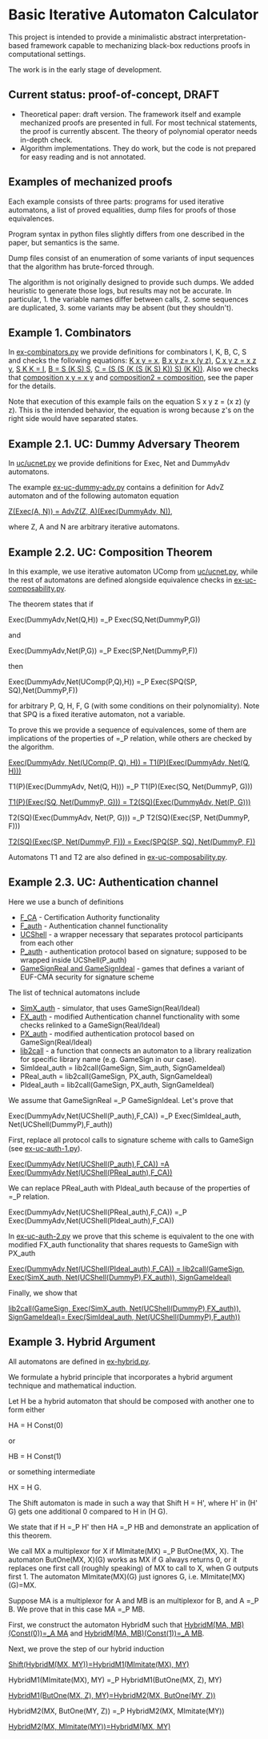 # Basic Iterative Automaton Calculator

This project is intended to provide a minimalistic abstract interpretation-based framework capable to mechanizing black-box reductions proofs in computational settings.

The work is in the early stage of development.

## Current status: proof-of-concept, DRAFT

* Theoretical paper: draft version. The framework itself and example mechanized proofs are presented in full. For most technical statements, the proof is currently abscent.
The theory of polynomial operator needs in-depth check.
* Algorithm implementations. They do work, but the code is not prepared for easy reading and is not annotated.

## Examples of mechanized proofs

Each example consists of three parts: 
programs for used iterative automatons, 
a list of proved equalities,
dump files for proofs of those equivalences.

Program syntax in python files slightly differs from one described
in the paper, but semantics is the same.

Dump files consist of an enumeration of some variants of input sequences that the algorithm has brute-forced through.

The algorithm is not originally designed to provide such dumps. We added 
heuristic to generate those logs, but results may not be accurate. 
In particular, 1. the variable names differ between calls, 2. some sequences are duplicated, 3. some variants may be absent (but they shouldn't).


## Example 1. Combinators 

In [ex-combinators.py](ex-combinators.py) we provide definitions for combinators I, K, B, C, S and checks the following equations:
[K x y = x](dumps/combinators-K.txt), [B x y z= x (y z)](dumps/combinators-B.txt), [C x y z = x z y](dumps/combinators-C.txt), [S K K = I](dumps/combinators-SKK.txt), [B = S (K S) S](dumps/combinators-B-SKSS.txt), [C = (S (S (K (S (K S) K)) S) (K K))](dumps/combinators-C-SSKSKSKSKK.txt). Also we checks that
[composition x y = x y](dumps/composition.txt) and [composition2 = composition](dums/composition2.txt), see the paper for the details.

Note that execution of this example fails on the equation
S x y z = (x z) (y z). This is the intended behavior, the equation is wrong because z's on the right side would have separated states.

## Example 2.1. UC: Dummy Adversary Theorem

In [uc/ucnet.py](uc/ucnet.py) we provide definitions for Exec, Net and DummyAdv automatons. 

The example [ex-uc-dummy-adv.py](ex-uc-dummy-adv.py) contains a definition for AdvZ automaton and of the following automaton equation

[Z(Exec(A, N)) = AdvZ(Z, A)(Exec(DummyAdv, N))](dumps/uc-dummy-adv.txt),

where Z, A and N are arbitrary iterative automatons.

## Example 2.2. UC: Composition Theorem

In this example, we use iterative automaton UComp from [uc/ucnet.py](uc/ucnet.py), while the rest of automatons are defined alongside equivalence checks
in [ex-uc-composability.py](ex-uc-composability.py).

The theorem states that if 

Exec(DummyAdv,Net(Q,H)) =_P Exec(SQ,Net(DummyP,G))

and

Exec(DummyAdv,Net(P,G)) =_P Exec(SP,Net(DummyP,F))

then

Exec(DummyAdv,Net(UComp(P,Q),H)) =_P Exec(SPQ(SP, SQ),Net(DummyP,F))

for arbitrary P, Q, H, F, G (with some conditions on their polynomiality).
Note that SPQ is a fixed iterative automaton, not a variable.

To prove this we provide a sequence of equivalences, some of them 
are implications of the properties of =_P relation, while others
are checked by the algorithm.

[Exec(DummyAdv, Net(UComp(P, Q), H)) = T1(P)(Exec(DummyAdv, Net(Q, H)))](dumps/uc-comp-P-Q.txt)

T1(P)(Exec(DummyAdv, Net(Q, H))) =_P T1(P)(Exec(SQ, Net(DummyP, G)))

[T1(P)(Exec(SQ, Net(DummyP, G))) = T2(SQ)(Exec(DummyAdv, Net(P, G)))](dumps/uc-comp-P-SQ.txt)

T2(SQ)(Exec(DummyAdv, Net(P, G))) =_P T2(SQ)(Exec(SP, Net(DummyP, F)))

[T2(SQ)(Exec(SP, Net(DummyP, F))) = Exec(SPQ(SP, SQ), Net(DummyP, F))](dumps/uc-comp-SPQ.txt)

Automatons T1 and T2 are also defined in [ex-uc-composability.py](ex-uc-composability.py).

## Example 2.3. UC: Authentication channel

Here we use a bunch of definitions

- [F_CA](ucauth/F_CA.py) - Certification Authority functionality
- [F_auth](ucauth/F_auth.py) - Authentication channel functionality
- [UCShell](uc/ucnet.py) - a wrapper necessary that separates protocol participants from each other
- [P_auth](ucauth/pauth.py) - authentication protocol based on signature; supposed to be wrapped inside UCShell(P_auth)
- [GameSignReal and GameSignIdeal](ucauth/euf_cma_sign.py) - games that defines a variant of EUF-CMA security for signature scheme

The list of technical automatons include

- [SimX_auth](ucauth/simauth.py) - simulator, that uses GameSign(Real/Ideal)
- [FX_auth](ucauth/F_auth.py) - modified Authentication channel functionality with some checks relinked to a GameSign(Real/Ideal)
- [PX_auth](ucauth/pauth.py) - modified authentication protocol based on GameSign(Real/Ideal)
- [lib2call](core/iterExtract.py) - a function that connects
an automaton to a library realization for specific library name (e.g. GameSign in our case).
- SimIdeal_auth = lib2call(GameSign, Sim_auth, SignGameIdeal)
- PReal_auth = lib2call(GameSign, PX_auth, SignGameIdeal)
- PIdeal_auth = lib2call(GameSign, PX_auth, SignGameIdeal)


We assume that GameSignReal =_P GameSignIdeal. Let's prove that

Exec(DummyAdv,Net(UCShell(P_auth),F_CA)) =_P
Exec(SimIdeal_auth, Net(UCShell(DummyP),F_auth))

First, replace all protocol calls to signature scheme with calls to GameSign
(see [ex-uc-auth-1.py](ex-uc-auth-1.py)).

[Exec(DummyAdv,Net(UCShell(P_auth),F_CA)) =A Exec(DummyAdv,Net(UCShell(PReal_auth),F_CA))](dumps/uc-auth-addsignlib.txt)

We can replace PReal_auth with PIdeal_auth because of the properties of =_P relation.

Exec(DummyAdv,Net(UCShell(PReal_auth),F_CA)) =_P Exec(DummyAdv,Net(UCShell(PIdeal_auth),F_CA))

In [ex-uc-auth-2.py](ex-uc-auth-2.py) we prove that this scheme is equivalent to the one with modified FX_auth functionality that shares requests to GameSign with PX_auth

[Exec(DummyAdv,Net(UCShell(PIdeal_auth),F_CA)) = lib2call(GameSign, Exec(SimX_auth, Net(UCShell(DummyP),FX_auth)), SignGameIdeal)](dumps/uc-auth-sim-simx.txt)

Finally, we show that

[lib2call(GameSign, Exec(SimX_auth, Net(UCShell(DummyP),FX_auth)), SignGameIdeal)= Exec(SimIdeal_auth, Net(UCShell(DummyP),F_auth))](dumps/uc-auth-simx.txt)

## Example 3. Hybrid Argument

All automatons are defined in [ex-hybrid.py](ex-hybrid.py).

We formulate a hybrid principle that incorporates a hybrid argument technique and mathematical induction.

Let H be a hybrid automaton that should be composed with another one to form either 

HA = H Const(0)

or

HB = H Const(1)

or something intermediate 

HX = H G.

The Shift automaton is made in such a way that Shift H = H', where H' in (H' G) gets one additional 0 compared to H in (H G).

We state that if H =_P H' then HA =_P HB and demonstrate an application of this theorem.

We call MX a multiplexor for X if MImitate(MX) =_P ButOne(MX, X). 
The automaton ButOne(MX, X)(G) works as MX if G always returns 0, or
it replaces one first call (roughly speaking) of MX to call to X, when G outputs first 1. The automaton MImitate(MX)(G) just ignores G, i.e. MImitate(MX)(G)=MX.

Suppose MA is a multiplexor for A and MB is an multiplexor for B, and A =_P B. We prove that in this case MA =_P MB.

First, we construct the automaton HybridM such that 
[HybridM(MA, MB)(Const(0))=_A MA](dumps/hybrid-0.txt) and
[HybridM(MA, MB)(Const(1))=_A MB](dumps/hybrid-1.txt).

Next, we prove the step of our hybrid induction

[Shift(HybridM(MX, MY))=HybridM1(MImitate(MX), MY)](dumps/hybrid-x-imitate.txt)

HybridM1(MImitate(MX), MY) =_P HybridM1(ButOne(MX, Z), MY)

[HybridM1(ButOne(MX, Z), MY)=HybridM2(MX, ButOne(MY, Z))](dumps/hybrid-x-y-swap.txt)

HybridM2(MX, ButOne(MY, Z)) =_P HybridM2(MX, MImitate(MY))

[HybridM2(MX, MImitate(MY))=HybridM(MX, MY)](dumps/hybrid-y-imitate.txt)

